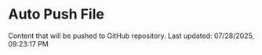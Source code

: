 # Auto Push File

Content that will be pushed to GitHub repository.
Last updated: 07/28/2025, 09:23:17 PM